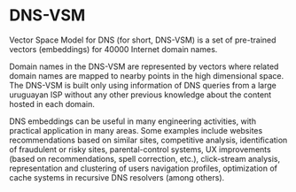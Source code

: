 # DNS-VSM
Vector Space Model for DNS (for short, DNS-VSM) is a set of pre-trained vectors (embeddings) for 40000 Internet domain names.

Domain names in the DNS-VSM are represented by vectors where related domain names are mapped to nearby points in the high dimensional space. The DNS-VSM is built only using information of DNS queries from a large uruguayan ISP without any other previous knowledge about the content hosted in each domain.

DNS embeddings can be useful in many engineering activities, with practical application in many areas. Some examples include websites recommendations based on similar sites, competitive analysis, identification of fraudulent or risky sites, parental-control systems, UX improvements (based on recommendations, spell correction, etc.), click-stream analysis, representation and clustering of users navigation profiles, optimization of cache systems in recursive DNS resolvers (among others).
